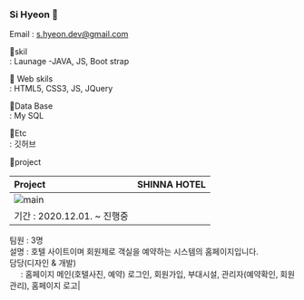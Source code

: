 ### Si Hyeon  🌱 

Email : s.hyeon.dev@gmail.com


🌱skil <br>
  : Launage -JAVA, JS, Boot strap

🌱 Web skils <br>
  : HTML5, CSS3, JS, JQuery

🌱Data Base <br>
  : My SQL
  
🌱Etc <br>
  : 깃허브

🌱project <br>


|Project|SHINNA HOTEL|
|:--|--|
|![main](https://user-images.githubusercontent.com/69497828/103214520-f8c97e80-4953-11eb-8c67-6ab2370f397c.jpg)
|기간 : 2020.12.01. ~ 진행중<br>
팀원 : 3명<br>
설명 : 호텔 사이트이며 회원제로 객실을 예약하는 시스템의 홈페이지입니다.<br>
담당(디자인 & 개발) <br>
&nbsp;&nbsp;&nbsp;&nbsp;&nbsp;: 홈페이지 메인(호텔사진, 예약) 로그인, 회원가입, 부대시설, 관리자(예약확인, 회원관리), 홈페이지 로고|



<!--
**sihyeon01/sihyeon01** is a ✨ _special_ ✨ repository because its `README.md` (this file) appears on your GitHub profile.

Here are some ideas to get you started:

- 🔭 I’m currently working on ...
- 🌱 I’m currently learning ...
- 👯 I’m looking to collaborate on ...
- 🤔 I’m looking for help with ...
- 💬 Ask me about ...
- 📫 How to reach me: ...
- 😄 Pronouns: ...
- ⚡ Fun fact: ...
-->

